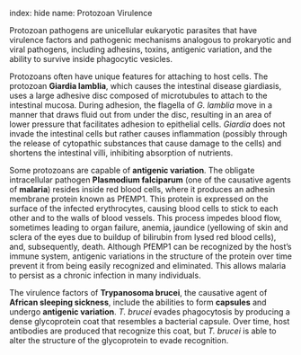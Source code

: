index: hide
name: Protozoan Virulence

Protozoan pathogens are unicellular eukaryotic parasites that have virulence factors and pathogenic mechanisms analogous to prokaryotic and viral pathogens, including adhesins, toxins, antigenic variation, and the ability to survive inside phagocytic vesicles.

Protozoans often have unique features for attaching to host cells. The protozoan  **Giardia lamblia**, which causes the intestinal disease giardiasis, uses a large adhesive disc composed of microtubules to attach to the intestinal mucosa. During adhesion, the flagella of  *G. lamblia* move in a manner that draws fluid out from under the disc, resulting in an area of lower pressure that facilitates adhesion to epithelial cells.  *Giardia* does not invade the intestinal cells but rather causes inflammation (possibly through the release of cytopathic substances that cause damage to the cells) and shortens the intestinal villi, inhibiting absorption of nutrients.

Some protozoans are capable of  **antigenic variation**. The obligate intracellular pathogen  **Plasmodium falciparum** (one of the causative agents of  **malaria**) resides inside red blood cells, where it produces an adhesin membrane protein known as PfEMP1. This protein is expressed on the surface of the infected erythrocytes, causing blood cells to stick to each other and to the walls of blood vessels. This process impedes blood flow, sometimes leading to organ failure, anemia, jaundice (yellowing of skin and sclera of the eyes due to buildup of bilirubin from lysed red blood cells), and, subsequently, death. Although PfEMP1 can be recognized by the host’s immune system, antigenic variations in the structure of the protein over time prevent it from being easily recognized and eliminated. This allows malaria to persist as a chronic infection in many individuals.

The virulence factors of  **Trypanosoma brucei**, the causative agent of  **African sleeping sickness**, include the abilities to form  **capsules** and undergo  **antigenic variation**.  *T. brucei* evades phagocytosis by producing a dense glycoprotein coat that resembles a bacterial capsule. Over time, host antibodies are produced that recognize this coat, but  *T. brucei* is able to alter the structure of the glycoprotein to evade recognition.
